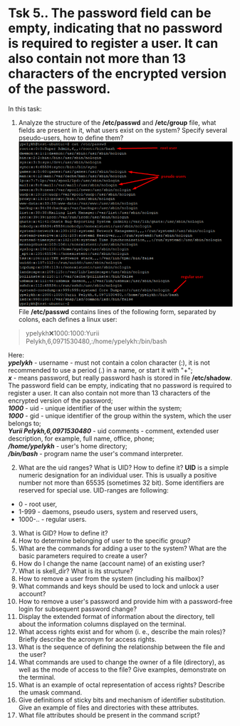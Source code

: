 
# Tsk 5..  The password field can be empty, indicating that no password is required to register a user. It can also contain not more than 13 characters of the encrypted version of the password.

In this task:  
 1. Analyze the structure of the **/etc/passwd** and **/etc/group** file, what fields are present in it, what users exist on the system? Specify several pseudo-users, how to define them?![Screen1](./task_images/Screenshot_1.png)  
 File **/etc/passwd** contains lines of the following form, separated by colons, each defines a linux user:    
 >
 > ypelykh:x:1000:1000:Yurii Pelykh,6,0971530480,:/home/ypelykh:/bin/bash
 >

 Here:  
 **_ypelykh_** - username - must not contain a colon character (:), it is not recommended to use a period (.) in a name, or start it with "+";  
 **_x_** - means password, but really password hash is stored in file **/etc/shadow**. The password field can be empty, indicating that no password is required to register a user. It can also contain not more than 13 characters of the encrypted version of the password;  
 **_1000_** - uid - unique identifier of the user within the system;  
 **_1000_** - gid - unique identifier of the group within the system, which the user belongs to;  
 **_Yurii Pelykh,6,0971530480_** - uid comments - comment, extended user description, for example, full name, office, phone;  
 **_/home/ypelykh_** - user's home directory;  
 **_/bin/bash_** - program name the user's command interpreter.  

 2. What are the uid ranges? What is UID? How to define it?
 **UID** is a simple numeric designation for an individual user. This is usually a positive number not more than 65535 (sometimes 32 bit). Some identifiers are reserved for special use. UID-ranges are following:  
 - 0 - root user,
 - 1-999 - daemons, pseudo users, system and reserved users,
 - 1000-.. - regular users.


 3) What is GID? How to define it?
 4) How to determine belonging of user to the specific group?
 5) What are the commands for adding a user to the system? What are the basic
 parameters required to create a user?
 6) How do I change the name (account name) of an existing user?
 7) What is skell_dir? What is its structure?
 8) How to remove a user from the system (including his mailbox)?
 9) What commands and keys should be used to lock and unlock a user account?
 10) How to remove a user's password and provide him with a password-free
 login for subsequent password change?
 11) Display the extended format of information about the directory, tell about
 the information columns displayed on the terminal.
 12) What access rights exist and for whom (i. e., describe the main roles)?
 Briefly describe the acronym for access rights.
 13) What is the sequence of defining the relationship between the file and the
 user?
 14) What commands are used to change the owner of a file (directory), as well
 as the mode of access to the file? Give examples, demonstrate on the terminal.
 15) What is an example of octal representation of access rights? Describe the
 umask command.
 16) Give definitions of sticky bits and mechanism of identifier substitution. Give
 an example of files and directories with these attributes.
 17) What file attributes should be present in the command script?
